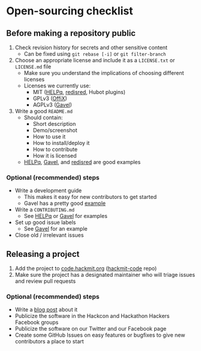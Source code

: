 # Open-sourcing checklist

## Before making a repository public

1. Check revision history for secrets and other sensitive content
    * Can be fixed using `git rebase [-i]` or `git filter-branch`
1. Choose an appropriate license and include it as a `LICENSE.txt` or `LICENSE.md` file
    * Make sure you understand the implications of choosing different licenses
    * Licenses we currently use:
        * MIT ([HELPq][helpq], [redisred][redisred], Hubot plugins)
        * GPLv3 ([OffiX][offix])
        * AGPLv3 ([Gavel][gavel])
1. Write a good `README.md`
    * Should contain:
        * Short description
        * Demo/screenshot
        * How to use it
        * How to install/deploy it
        * How to contribute
        * How it is licensed
    * [HELPq][helpq], [Gavel][gavel], and [redisred][redisred] are good examples

### Optional (recommended) steps

* Write a development guide
    * This makes it easy for new contributors to get started
    * Gavel has a pretty good [example](https://github.com/anishathalye/gavel/blob/master/DEVELOPMENT.md)
* Write a `CONTRIBUTING.md`
    * See [HELPq](https://github.com/ehzhang/HELPq/blob/master/CONTRIBUTING.md) or [Gavel](https://github.com/anishathalye/gavel/blob/master/CONTRIBUTING.md) for examples
* Set up good issue labels
    * See [Gavel](https://github.com/anishathalye/gavel/issues) for an example
* Close old / irrelevant issues

## Releasing a project

1. Add the project to [code.hackmit.org](https://code.hackmit.org/) ([hackmit-code](https://github.com/techx/hackmit-code) repo)
1. Make sure the project has a designated maintainer who will triage issues and review pull requests

### Optional (recommended) steps

* Write a [blog post](https://medium.com/hackmit-stories) about it
* Publicize the software in the Hackcon and Hackathon Hackers Facebook groups
* Publicize the software on our Twitter and our Facebook page
* Create some GitHub Issues on easy features or bugfixes to give new contributors a place to start

[helpq]: https://github.com/ehzhang/HELPq
[gavel]: https://github.com/anishathalye/gavel
[offix]: https://github.com/anishathalye/offix
[redisred]: https://github.com/Detry322/redisred
